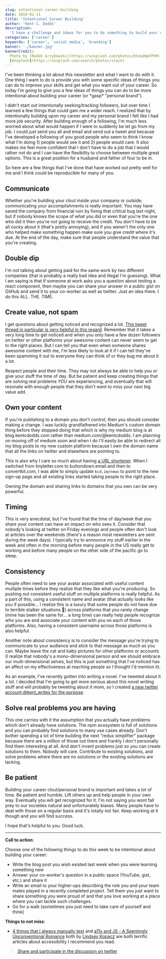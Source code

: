```yaml
---
slug: intentional-career-building
date: 2019-02-11
title: 'Intentional Career Building'
author: 'Kent C. Dodds'
description:
  'I have a challenge and ideas for you to do something to build your career.'
categories: ['career']
keywords: ['career', 'social media', 'branding']
banner: './banner.jpg'
bannerCredit:
  Photo by [Radek Grzybowski](https://unsplash.com/photos/8tem2WpFPhM) on
  [Unsplash](https://unsplash.com/search/photos/stack)
---
```


I've been thinking a lot about this newsletter and what I want to do with it.
One thing I want to do is provide you with some specific ideas of things you can
do to improve your skills and get what you want out of your career. So today I'm
going to give you a few ideas of things you can do to be more intentional about
building your career (or \*gasp\* "personal brand").

I didn't start out intentionally seeking/tracking followers, but over time I
learned a few things that could gain me a wider reach. I realized that by
intentionally building upon my career and my personal brand I felt like I had
more job security. After building enough of a following, I'm much less worried
about what would happen if I were to suddenly be let go from my job. I could
just send you all and email and send out a tweet and because I've developed a
following of you good people who seem to think I know what I'm doing 1) people
would see it and 2) people would care. It also makes me feel more confident that
I don't have to do a job that I would rather not do and I can have the
flexibility to choose between multiple great options. This is a great position
for a husband and father of four to be in.

So here are a few things that I've done that have worked out pretty well for me
and I think could be reproducible for many of you.

## Communicate

Whether you're building your clout inside your company or outside, communicating
your accomplishments is really important. You may have saved the company from
financial ruin by fixing that critical bug last night, but if nobody knows the
scope of what you did or even that you're the one who did it then you're not
going to receive the credit. You don't have to be all cocky about it (that's
pretty annoying), and if you weren't the only one who helped make something
happen make sure you give credit where it's due. At the end of the day, make
sure that people understand the value that you're creating.

## Double dip

I'm not talking about getting paid for the same work by two different companies
(that is probably a really bad idea and illegal I'm guessing). What I am saying
is that if someone at work asks you a question about testing a react component,
then maybe you can share your answer in a public gist on GitHub and send it to
your co-worker as well as twitter. Just an idea there. I do this ALL. THE. TIME.

## Create value, not spam

I get questions about getting noticed and recognized a lot.
[This tweet thread in particular is very helpful in this regard](https://twitter.com/gulshansainis/status/1085854812694929408).
Remember that it takes a very long time to get noticed and when you only have a
few dozen followers on twitter or other platforms your awesome content can never
seem to get to the right places. But I can tell you that even when someone
shares awesome content with me, I'm less likely to look at it if I can tell
they've been spamming it out to everyone they can think of or they bug me about
it a lot.

Respect people and their time. They may not always be able to help you or give
your stuff the time of day. But be patient and keep creating things that are
solving real problems _YOU_ are experiencing, and eventually that will resonate
with enough people that they don't want to miss your next big value add.

## Own your content

If you're publishing to a domain you don't control, then you should consider
making a change. I was luckily grandfathered into Medium's custom domain thing
before they stopped doing that which is why my medium blog is at
blog.kentcdodds.com rather than medium.com/@kentcdodds. I am planning on moving
off of medium soon and when I do I'll easily be able to redirect all my blog
posts to my new custom platform because I own the domain name that all the links
on twitter and elsewhere are pointing to.

This is also why I care so much about having
[a URL shortener](https://www.youtube.com/watch?v=HL6paXyx6hM&list=PLV5CVI1eNcJgCrPH_e6d57KRUTiDZgs0u).
When I switched from tinyletter.com to buttondown.email and then to
convertkit.com, I was able to simply update `kcd.im/news` to point to the new
sign-up page and all existing links started taking people to the right place.

Owning the domain and sharing links to domains that you own can be very
powerful.

## Timing

This is very anecdotal, but I've found that the time of day/week that you share
your content can have an impact on who sees it. Consider that nobody's looking
at twitter on Friday evenings and people often don't look at articles over the
weekends (there's a reason most newsletters are sent during the week days). I
typically try to announce my stuff earlier in the week and often in the morning
before many people in the US really get to working and before many people on the
other side of the pacific go to sleep.

## Consistency

People often need to see your avatar associated with useful content multiple
times before they realize that they like what you're producing. So pushing out
consistent useful stuff on multiple platforms is really helpful. As a part of
this, using a consistent name and avatar (that actually looks like you if
possible... I realize this is a luxury that some people do not have due to
terrible stalker situations 🙁) across platforms that you rarely change (mine
has been the same for... a long time) can really help people recognize who you
are and associate your content with you on each of those platforms. Also, having
a consistent username across those platforms is also helpful.

Another note about consistency is to consider the message you're trying to
communicate to your audience and stick to that message as much as you can. Maybe
leave the cat and baby pictures for other platforms or accounts (I realize that
nobody's a mono-dimensional person and we should embrace our multi-dimensional
selves, but this is just something that I've noticed has an affect on my
effectiveness at reaching people so I thought I'd mention it).

As an example, I've recently gotten into writing a novel. I've tweeted about it
a lot. I decided that I'm going to get more serious about this novel writing
stuff and will probably be tweeting about it more, so I created
[a new twitter account @kent_writes for the purpose](https://twitter.com/kent_writes).

## Solve real problems _you_ are having

This one carries with it the assumption that you actually have problems which
don't already have solutions. The npm ecosystem is full of solutions and you can
probably find solutions to many use cases already. Don't bother spending a lot
of time building the next "redux simplifier" package because there are a million
of those out there and frankly I don't personally find them interesting at all.
And don't invent problems just so you can create solutions to them. Nobody will
care. Contribute to existing solutions, and solve problems where there are no
solutions or the existing solutions are lacking.

## Be patient

Building your career clout/personal brand is important and takes a lot of time.
Be patient and humble. Lift others up and help people in your own way.
Eventually you will get recognized for it. I'm not saying you wont fall prey to
our societies natural and unfortunately biases. Many people have to deal with
those on a regular basis and it's totally not fair. Keep working at it though
and you will find success.

I hope that's helpful to you. Good luck.

---

**Call to action**:

Choose one of the following things to do this week to be intentional about
building your career:

- Write the blog post you wish existed last week when you were learning
  something new
- Answer your co-worker's question in a public space (YouTube, gist, etc.) and
  share it
- Write an email to your higher-ups describing the role you and your team mates
  played in a recently completed project. Tell them you just want to share
  something you were proud of and that you love working at a place where you can
  tackle such challenges.
- Go for a walk (sometimes you just need to take care of yourself and think)

**Things to not miss**:

- [4 things that I always manually test](https://dev.to/lkopacz/4-things-that-i-always-manually-test-2je8)
  and
  [a11y and JS - A Seemingly Unconventional Romance](https://dev.to/lkopacz/a11y-and-js---a-seemingly-unconventional-romance-24i0)
  both by [Lindsey Kopacz](https://twitter.com/littlekope0903) are both terrific
  articles about accessibility I recommend you read.

> [Share and participate in the discussion on twitter](https://twitter.com/kentcdodds/status/1095101380631584769)
